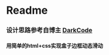 # Readme
### 设计思路参考自博主 [DarkCode](https://www.youtube.com/watch?v=SP0wAmjbaQ4)


#### 用简单的html+css实现盒子边框动态滑动
